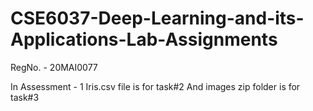 # CSE6037-Deep-Learning-and-its-Applications-Lab-Assignments

RegNo. - 20MAI0077

In Assessment - 1
  Iris.csv file is for task#2
  And images zip folder is for task#3
